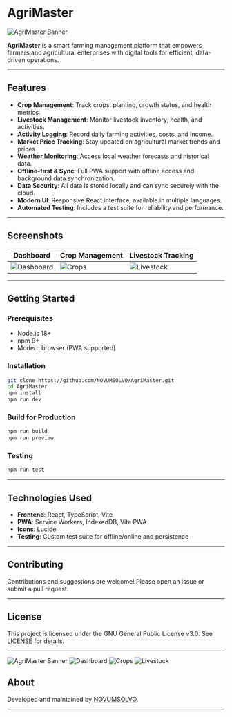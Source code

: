 # AgriMaster

![AgriMaster Banner](images/banner.png)

**AgriMaster** is a smart farming management platform that empowers farmers and agricultural enterprises with digital tools for efficient, data-driven operations.

---

## Features

- **Crop Management**: Track crops, planting, growth status, and health metrics.
- **Livestock Management**: Monitor livestock inventory, health, and activities.
- **Activity Logging**: Record daily farming activities, costs, and income.
- **Market Price Tracking**: Stay updated on agricultural market trends and prices.
- **Weather Monitoring**: Access local weather forecasts and historical data.
- **Offline-first & Sync**: Full PWA support with offline access and background data synchronization.
- **Data Security**: All data is stored locally and can sync securely with the cloud.
- **Modern UI**: Responsive React interface, available in multiple languages.
- **Automated Testing**: Includes a test suite for reliability and performance.

---

## Screenshots

| Dashboard | Crop Management | Livestock Tracking |
|-----------|----------------|-------------------|
| ![Dashboard](images/dashboard.png) | ![Crops](images/crops.png) | ![Livestock](images/livestock.png) |

---

## Getting Started

### Prerequisites

- Node.js 18+
- npm 9+
- Modern browser (PWA supported)

### Installation

```bash
git clone https://github.com/NOVUMSOLVO/AgriMaster.git
cd AgriMaster
npm install
npm run dev
```

### Build for Production

```bash
npm run build
npm run preview
```

### Testing

```bash
npm run test
```

---

## Technologies Used

- **Frontend**: React, TypeScript, Vite
- **PWA**: Service Workers, IndexedDB, Vite PWA
- **Icons**: Lucide
- **Testing**: Custom test suite for offline/online and persistence

---

## Contributing

Contributions and suggestions are welcome! Please open an issue or submit a pull request.

---

## License

This project is licensed under the GNU General Public License v3.0. See [LICENSE](LICENSE) for details.

---
![AgriMaster Banner](images/banner.png)
![Dashboard](images/dashboard.png)
![Crops](images/crops.png)
![Livestock](images/livestock.png)
## About

Developed and maintained by [NOVUMSOLVO](https://github.com/NOVUMSOLVO).

---

